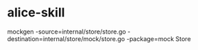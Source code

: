 # alice-skill
mockgen -source=internal/store/store.go -destination=internal/store/mock/store.go -package=mock Store